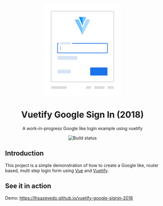 <div align="center">
  <a href="https://lhsazevedo.github.io/vuetify-google-signin-2018">
    <img src=".github/assets/logo.svg" alt="Logo" height="300px" />
  </a>
</div>

<h1 align="center">Vuetify Google Sign In (2018)</h1>
<p align="center">A work-in-progress Google like login example using vuetify</p>

<p align="center">
    <img src="https://travis-ci.com/lhsazevedo/vuetify-admin-console.svg?branch=master" alt="Build status" />
</p>

## Introduction
This project is a simple demonstration of how to create a Google like, router based, multi step login form using [Vue](https://vuejs.org/) and [Vuetify](https://vuetifyjs.com/en/).

## See it in action
Demo: https://lhsazevedo.github.io/vuetify-google-signin-2018

